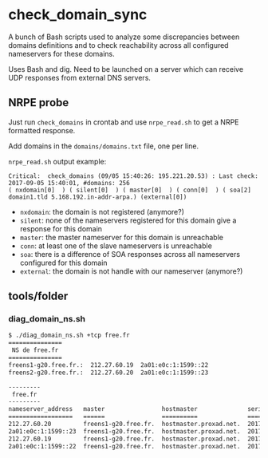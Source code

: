 # check\_domain\_sync

A bunch of Bash scripts used to analyze some discrepancies between domains definitions and to check reachability across all configured nameservers for these domains.

Uses Bash and dig. Need to be launched on a server which can receive UDP responses from external DNS servers.

## NRPE probe

Just run `check_domains` in crontab and use `nrpe_read.sh` to get a NRPE formatted response.

Add domains in the `domains/domains.txt` file, one per line.

`nrpe_read.sh` output example:
~~~
Critical:  check_domains (09/05 15:40:26: 195.221.20.53) : Last check: 2017-09-05 15:40:01, #domains: 256
( nxdomain[0]  ) ( silent[0]  ) ( master[0]  ) ( conn[0]  ) ( soa[2] domain1.tld 5.168.192.in-addr-arpa.) (external[0])
~~~


* `nxdomain`: the domain is not registered (anymore?)
* `silent`: none of the nameservers registered for this domain give a response for this domain
* `master`: the master nameserver for this domain is unreachable
* `conn`: at least one of the slave nameservers is unreachable
* `soa`: there is a difference of SOA responses across all nameservers configured for this domain
* `external`: the domain is not handle with our nameserver (anymore?)

## tools/folder

### diag\_domain\_ns.sh

~~~bash
$ ./diag_domain_ns.sh +tcp free.fr
===============
 NS de free.fr
===============
freens1-g20.free.fr.:  212.27.60.19  2a01:e0c:1:1599::22
freens2-g20.free.fr.:  212.27.60.20  2a01:e0c:1:1599::23

---------
 free.fr
---------
nameserver_address   master                hostmaster              serial      refresh  retry  expire  minimum
==================   ======                ==========              ======      =======  =====  ======  =======
212.27.60.20         freens1-g20.free.fr.  hostmaster.proxad.net.  2017090401  10800    3600   604800  86400
2a01:e0c:1:1599::23  freens1-g20.free.fr.  hostmaster.proxad.net.  2017090401  10800    3600   604800  86400
212.27.60.19         freens1-g20.free.fr.  hostmaster.proxad.net.  2017090401  10800    3600   604800  86400
2a01:e0c:1:1599::22  freens1-g20.free.fr.  hostmaster.proxad.net.  2017090401  10800    3600   604800  86400
~~~
